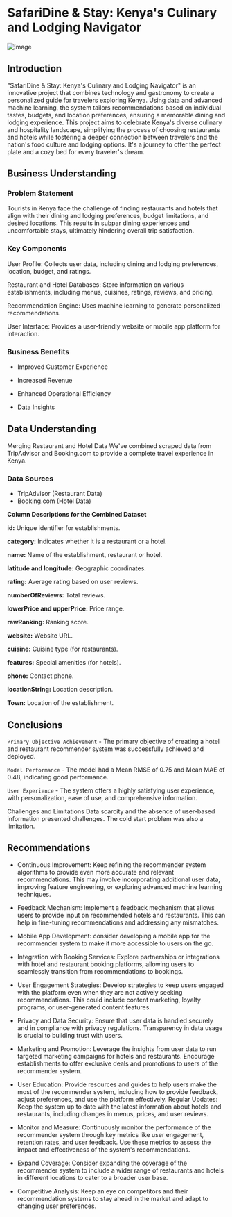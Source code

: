 # SafariDine & Stay: Kenya's Culinary and Lodging Navigator
![image](https://github.com/Ivan3864/SAFARIDINE-STAY-KENYA-THE-CULINARY-AND-LODGING-NAVIGATOR/assets/133018549/8877b82c-8198-4b29-b7d7-d2965c2e595f)
## Introduction

"SafariDine & Stay: Kenya's Culinary and Lodging Navigator" is an innovative project that combines technology and gastronomy to create a personalized guide for travelers exploring Kenya. Using data and advanced machine learning, the system tailors recommendations based on individual tastes, budgets, and location preferences, ensuring a memorable dining and lodging experience. This project aims to celebrate Kenya's diverse culinary and hospitality landscape, simplifying the process of choosing restaurants and hotels while fostering a deeper connection between travelers and the nation's food culture and lodging options. It's a journey to offer the perfect plate and a cozy bed for every traveler's dream.
## Business Understanding

### Problem Statement

Tourists in Kenya face the challenge of finding restaurants and hotels that align with their dining and lodging preferences, budget limitations, and desired locations. This results in subpar dining experiences and uncomfortable stays, ultimately hindering overall trip satisfaction.

### Key Components

User Profile: Collects user data, including dining and lodging preferences, location, budget, and ratings.

Restaurant and Hotel Databases: Store information on various establishments, including menus, cuisines, ratings, reviews, and pricing.

Recommendation Engine: Uses machine learning to generate personalized recommendations. 

User Interface: Provides a user-friendly website or mobile app platform for interaction.

### Business Benefits

- Improved Customer Experience

- Increased Revenue

- Enhanced Operational Efficiency

- Data Insights

## Data Understanding

Merging Restaurant and Hotel Data We've combined scraped data from TripAdvisor and Booking.com to provide a complete travel experience in Kenya.

### Data Sources

- TripAdvisor (Restaurant Data)
- Booking.com (Hotel Data)

**Column Descriptions for the Combined Dataset**

**id:** Unique identifier for establishments.

**category:** Indicates whether it is a restaurant or a hotel.

**name:** Name of the establishment, restaurant or hotel.

**latitude and longitude:** Geographic coordinates.

**rating:** Average rating based on user reviews.

**numberOfReviews:** Total reviews.

**lowerPrice and upperPrice:** Price range.

**rawRanking:** Ranking score.

**website:** Website URL.

**cuisine:** Cuisine type (for restaurants).

**features:** Special amenities (for hotels).

**phone:** Contact phone.

**locationString:** Location description.

**Town:** Location of the establishment.

## Conclusions

`Primary Objective Achievement` - The primary objective of creating a hotel and restaurant recommender system was successfully achieved and deployed.

`Model Performance` - The model had a Mean RMSE of 0.75 and Mean MAE of 0.48, indicating good performance.

`User Experience` - The system offers a highly satisfying user experience, with personalization, ease of use, and comprehensive information.

Challenges and Limitations Data scarcity and the absence of user-based information presented challenges. The cold start problem was also a limitation.

## Recommendations

- Continuous Improvement: Keep refining the recommender system algorithms to provide even more accurate and relevant recommendations. This may involve incorporating additional user data, improving feature engineering, or exploring advanced machine learning techniques.

- Feedback Mechanism: Implement a feedback mechanism that allows users to provide input on recommended hotels and restaurants. This can help in fine-tuning recommendations and addressing any mismatches.

- Mobile App Development: consider developing a mobile app for the recommender system to make it more accessible to users on the go.

- Integration with Booking Services: Explore partnerships or integrations with hotel and restaurant booking platforms, allowing users to seamlessly transition from recommendations to bookings.

- User Engagement Strategies: Develop strategies to keep users engaged with the platform even when they are not actively seeking recommendations. This could include content marketing, loyalty programs, or user-generated content features.

- Privacy and Data Security: Ensure that user data is handled securely and in compliance with privacy regulations. Transparency in data usage is crucial to building trust with users.

- Marketing and Promotion: Leverage the insights from user data to run targeted marketing campaigns for hotels and restaurants. Encourage establishments to offer exclusive deals and promotions to users of the recommender system.

- User Education: Provide resources and guides to help users make the most of the recommender system, including how to provide feedback, adjust preferences, and use the platform effectively. Regular Updates: Keep the system up to date with the latest information about hotels and restaurants, including changes in menus, prices, and user reviews.

- Monitor and Measure: Continuously monitor the performance of the recommender system through key metrics like user engagement, retention rates, and user feedback. Use these metrics to assess the impact and effectiveness of the system's recommendations.

- Expand Coverage: Consider expanding the coverage of the recommender system to include a wider range of restaurants and hotels in different locations to cater to a broader user base.

- Competitive Analysis: Keep an eye on competitors and their recommendation systems to stay ahead in the market and adapt to changing user preferences.

